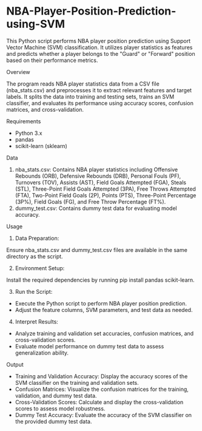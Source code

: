 # NBA-Player-Position-Prediction-using-SVM
This Python script performs NBA player position prediction using Support Vector Machine (SVM) classification. It utilizes player statistics as features and predicts whether a player belongs to the "Guard" or "Forward" position based on their performance metrics.

Overview

The program reads NBA player statistics data from a CSV file (nba_stats.csv) and preprocesses it to extract relevant features and target labels. It splits the data into training and testing sets, trains an SVM classifier, and evaluates its performance using accuracy scores, confusion matrices, and cross-validation.

Requirements
- Python 3.x
- pandas
- scikit-learn (sklearn)
  
Data
1. nba_stats.csv: Contains NBA player statistics including Offensive Rebounds (ORB), Defensive Rebounds (DRB), Personal Fouls (PF), Turnovers (TOV), Assists (AST), Field Goals Attempted (FGA), Steals (STL), Three-Point Field Goals Attempted (3PA), Free Throws Attempted (FTA), Two-Point Field Goals (2P), Points (PTS), Three-Point Percentage (3P%), Field Goals (FG), and Free Throw Percentage (FT%).
2. dummy_test.csv: Contains dummy test data for evaluating model accuracy.

Usage

1. Data Preparation:

Ensure nba_stats.csv and dummy_test.csv files are available in the same directory as the script.

2. Environment Setup:

Install the required dependencies by running pip install pandas scikit-learn.

3. Run the Script:

- Execute the Python script to perform NBA player position prediction.
- Adjust the feature columns, SVM parameters, and test data as needed.

4. Interpret Results:

- Analyze training and validation set accuracies, confusion matrices, and cross-validation scores.
- Evaluate model performance on dummy test data to assess generalization ability.
  
Output

- Training and Validation Accuracy: Display the accuracy scores of the SVM classifier on the training and validation sets.
- Confusion Matrices: Visualize the confusion matrices for the training, validation, and dummy test data.
- Cross-Validation Scores: Calculate and display the cross-validation scores to assess model robustness.
- Dummy Test Accuracy: Evaluate the accuracy of the SVM classifier on the provided dummy test data.
